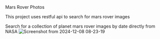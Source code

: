 Mars Rover Photos

This project uses restful api to search for mars rover images

Search for a collection of planet mars rover images by date directly from NASA
![Screenshot from 2024-12-08 08-23-19](https://github.com/user-attachments/assets/d1e05750-f36d-458b-92ad-4ac6d74e7134)
